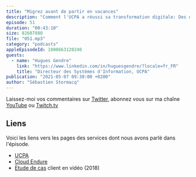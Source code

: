 ```yaml
---
title: "Migrez avant de partir en vacances"
description: "Comment l'UCPA a réussi sa transformation digitale: Des dizaines d'applications en silos, une saisonalité importante et un besoin d'innovation ont poussé l'UCPA à adopter le cloud. Dans cet épisode, nous parlons de migration du run, de refactoring du build, de gains de coûts de 1 à 10, et de nouveaux services basés sur l'apprentissage machine."
episode: 51
duration: "00:43:10"
size: 82607880
file: "051.mp3"
category: "podcasts"
appleEpisodeId: 1000663120240
guests:
  - name: "Hugues Gendre"
    link: "https://www.linkedin.com/in/huguesgendre/?locale=fr_FR"
    title: "Directeur des Systèmes d'Information, UCPA"
publication: "2021-05-07 09:30:00 +0200"
author: "Sébastien Stormacq"
---
```


Laissez-moi vos commentaires sur [Twitter](https://twitter.com/sebsto), abonnez vous sur ma chaîne [YouTube](https://www.youtube.com/sebsto) ou [Twitch.tv](https://www.twitch.tv/sebAWS)

## Liens

Voici les liens vers les pages des services dont nous avons parlé dans l'épisode.

- [UCPA](https://www.ucpa.com)
- [Cloud Endure](https://www.cloudendure.com)
- [Etude de cas](https://www.youtube.com/watch?v=B4Oz-7GZK5U) client en vidéo (2018)
